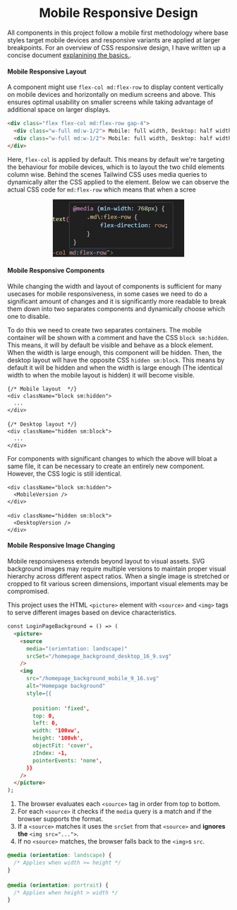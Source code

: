 <div align="center">
  <h1> Mobile Responsive Design </h1>
</div>

All components in this project follow a mobile first methodology where base styles target mobile devices and responsive variants are applied at larger breakpoints. For an overview of CSS responsive design, I have written up a concise document [explanining the basics.](https://github.com/Michael-Cowie/Notes/blob/main/Web/CSS/responsive_design.md).

#### Mobile Responsive Layout

A component might use `flex-col md:flex-row` to display content vertically on mobile devices and horizontally on medium screens and above. This ensures optimal usability on smaller screens while taking advantage of additional space on larger displays.

```HTML
<div class="flex flex-col md:flex-row gap-4">
  <div class="w-full md:w-1/2"> Mobile: full width, Desktop: half width </div>
  <div class="w-full md:w-1/2"> Mobile: full width, Desktop: half width </div>
</div>
```

Here, `flex-col` is applied by default. This means by default we're targeting the behaviour for mobile devices, which is to layout the two child elements column wise. Behind the scenes Tailwind CSS uses media queries to dynamically alter the CSS applied to the element. Below we can observe the actual CSS code for `md:flex-row` which means that when a scree

<div align="center">
  <img src="./images/md-flex-row.png">
</div>

#### Mobile Responsive Components

While changing the width and layout of components is sufficient for many usecases for mobile responsiveness, in some cases we need to do a significant amount of changes and it is significantly more readable to break them down into two separates components and dynamically choose which one to disable.

To do this we need to create two separates containers. The mobile container will be shown with a comment and have the CSS `block sm:hidden`. This means, it will by default be visible and behave as a block element. When the width is large enough, this component will be hidden. Then, the desktop layout will have the opposite CSS `hidden sm:block`. This means by default it will be hidden and when the width is large enough (The identical width to when the mobile layout is hidden) it will become visible.

```JSX
{/* Mobile layout  */}
<div className="block sm:hidden">
  ...
</div>

{/* Desktop layout */}
<div className="hidden sm:block">
  ...
</div>
```

For components with significant changes to which the above will bloat a same file, it can be necessary to create an entirely new component. However, the CSS logic is still identical.

```JSX
<div className="block sm:hidden">
  <MobileVersion />
</div>

<div className="hidden sm:block">
  <DesktopVersion />
</div>
```

#### Mobile Responsive Image Changing

Mobile responsiveness extends beyond layout to visual assets. SVG background images may require multiple versions to maintain proper visual hierarchy across different aspect ratios. When a single image is stretched or cropped to fit various screen dimensions, important visual elements may be compromised.

This project uses the HTML `<picture>` element with `<source>` and `<img>` tags to serve different images based on device characteristics.

```HTML
const LoginPageBackground = () => (
  <picture>
    <source
      media="(orientation: landscape)"
      srcSet="/homepage_background_desktop_16_9.svg"
    />
    <img
      src="/homepage_background_mobile_9_16.svg"
      alt="Homepage background"
      style={{

        position: 'fixed',
        top: 0,
        left: 0,
        width: '100vw',
        height: '100vh',
        objectFit: 'cover',
        zIndex: -1,
        pointerEvents: 'none',
      }}
    />
  </picture>
);
```

1. The browser evaluates each `<source>` tag in order from top to bottom.
2. For each `<source>` it checks if the `media` query is a match and if the browser supports the format.
3. If a `<source>` matches it uses the `srcSet` from that `<source>` and **ignores the** `<img src="...">`.
4. If no `<source>` matches, the browser falls back to the `<img>`s `src`.

```CSS
@media (orientation: landscape) {
  /* Applies when width >= height */
}

@media (orientation: portrait) {
  /* Applies when height > width */
}
```

